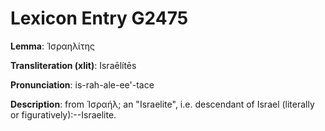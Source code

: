 # Lexicon Entry G2475

**Lemma**: Ἰσραηλίτης

**Transliteration (xlit)**: Israēlítēs

**Pronunciation**: is-rah-ale-ee'-tace

**Description**:
from Ἰσραήλ; an "Israelite", i.e. descendant of Israel (literally or figuratively):--Israelite.
